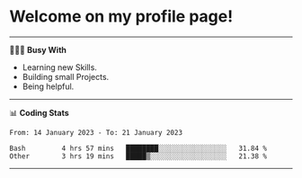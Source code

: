 # Welcome on my profile page!
<!-- print(("dralla"[::-1]+"s").capitalize()) -->

---
👨🏻‍💻 **Busy With**
* Learning new Skills.
* Building small Projects.
* Being helpful.

---
📊 **Coding Stats**
<!--START_SECTION:waka-->

```text
From: 14 January 2023 - To: 21 January 2023

Bash         4 hrs 57 mins   ████████░░░░░░░░░░░░░░░░░   31.84 %
Other        3 hrs 19 mins   █████▒░░░░░░░░░░░░░░░░░░░   21.38 %
```

<!--END_SECTION:waka-->
---
